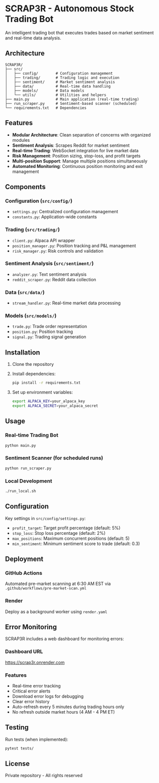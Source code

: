 # SCRAP3R - Autonomous Stock Trading Bot

An intelligent trading bot that executes trades based on market sentiment and real-time data analysis.

## Architecture

```
SCRAP3R/
├── src/
│   ├── config/        # Configuration management
│   ├── trading/       # Trading logic and execution
│   ├── sentiment/     # Market sentiment analysis
│   ├── data/          # Real-time data handling
│   ├── models/        # Data models
│   └── utils/         # Utilities and helpers
├── main.py            # Main application (real-time trading)
├── run_scraper.py     # Sentiment-based scanner (scheduled)
└── requirements.txt   # Dependencies
```

## Features

- **Modular Architecture**: Clean separation of concerns with organized modules
- **Sentiment Analysis**: Scrapes Reddit for market sentiment
- **Real-time Trading**: WebSocket integration for live market data
- **Risk Management**: Position sizing, stop-loss, and profit targets
- **Multi-position Support**: Manage multiple positions simultaneously
- **Automated Monitoring**: Continuous position monitoring and exit management

## Components

### Configuration (`src/config/`)
- `settings.py`: Centralized configuration management
- `constants.py`: Application-wide constants

### Trading (`src/trading/`)
- `client.py`: Alpaca API wrapper
- `position_manager.py`: Position tracking and P&L management
- `risk_manager.py`: Risk controls and validation

### Sentiment Analysis (`src/sentiment/`)
- `analyzer.py`: Text sentiment analysis
- `reddit_scraper.py`: Reddit data collection

### Data (`src/data/`)
- `stream_handler.py`: Real-time market data processing

### Models (`src/models/`)
- `trade.py`: Trade order representation
- `position.py`: Position tracking
- `signal.py`: Trading signal generation

## Installation

1. Clone the repository
2. Install dependencies:
   ```bash
   pip install -r requirements.txt
   ```

3. Set up environment variables:
   ```bash
   export ALPACA_KEY=your_alpaca_key
   export ALPACA_SECRET=your_alpaca_secret
   ```

## Usage

### Real-time Trading Bot
```bash
python main.py
```

### Sentiment Scanner (for scheduled runs)
```bash
python run_scraper.py
```

### Local Development
```bash
./run_local.sh
```

## Configuration

Key settings in `src/config/settings.py`:
- `profit_target`: Target profit percentage (default: 5%)
- `stop_loss`: Stop loss percentage (default: 2%)
- `max_positions`: Maximum concurrent positions (default: 5)
- `min_sentiment`: Minimum sentiment score to trade (default: 0.3)

## Deployment

### GitHub Actions
Automated pre-market scanning at 6:30 AM EST via `.github/workflows/pre-market-scan.yml`

### Render
Deploy as a background worker using `render.yaml`

## Error Monitoring

SCRAP3R includes a web dashboard for monitoring errors:

### Dashboard URL
https://scrap3r.onrender.com

### Features
- Real-time error tracking
- Critical error alerts
- Download error logs for debugging
- Clear error history
- Auto-refresh every 5 minutes during trading hours only
- No refresh outside market hours (4 AM - 4 PM ET)

## Testing

Run tests (when implemented):
```bash
pytest tests/
```

## License

Private repository - All rights reserved